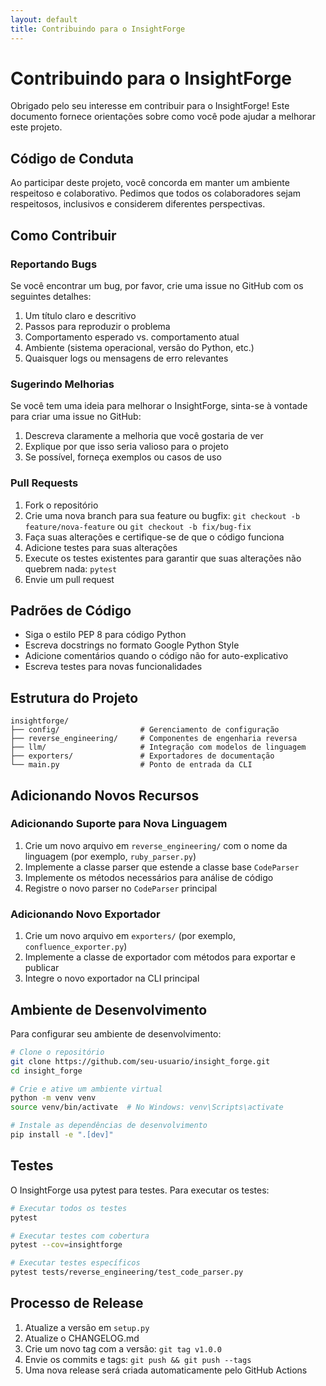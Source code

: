 ```yaml
---
layout: default
title: Contribuindo para o InsightForge
---
```


# Contribuindo para o InsightForge

Obrigado pelo seu interesse em contribuir para o InsightForge! Este documento fornece orientações sobre como você pode ajudar a melhorar este projeto.

## Código de Conduta

Ao participar deste projeto, você concorda em manter um ambiente respeitoso e colaborativo. Pedimos que todos os colaboradores sejam respeitosos, inclusivos e considerem diferentes perspectivas.

## Como Contribuir

### Reportando Bugs

Se você encontrar um bug, por favor, crie uma issue no GitHub com os seguintes detalhes:

1. Um título claro e descritivo
2. Passos para reproduzir o problema
3. Comportamento esperado vs. comportamento atual
4. Ambiente (sistema operacional, versão do Python, etc.)
5. Quaisquer logs ou mensagens de erro relevantes

### Sugerindo Melhorias

Se você tem uma ideia para melhorar o InsightForge, sinta-se à vontade para criar uma issue no GitHub:

1. Descreva claramente a melhoria que você gostaria de ver
2. Explique por que isso seria valioso para o projeto
3. Se possível, forneça exemplos ou casos de uso

### Pull Requests

1. Fork o repositório
2. Crie uma nova branch para sua feature ou bugfix: `git checkout -b feature/nova-feature` ou `git checkout -b fix/bug-fix`
3. Faça suas alterações e certifique-se de que o código funciona
4. Adicione testes para suas alterações
5. Execute os testes existentes para garantir que suas alterações não quebrem nada: `pytest`
6. Envie um pull request

## Padrões de Código

- Siga o estilo PEP 8 para código Python
- Escreva docstrings no formato Google Python Style
- Adicione comentários quando o código não for auto-explicativo
- Escreva testes para novas funcionalidades

## Estrutura do Projeto

```
insightforge/
├── config/                  # Gerenciamento de configuração
├── reverse_engineering/     # Componentes de engenharia reversa
├── llm/                     # Integração com modelos de linguagem
├── exporters/               # Exportadores de documentação
└── main.py                  # Ponto de entrada da CLI
```

## Adicionando Novos Recursos

### Adicionando Suporte para Nova Linguagem

1. Crie um novo arquivo em `reverse_engineering/` com o nome da linguagem (por exemplo, `ruby_parser.py`)
2. Implemente a classe parser que estende a classe base `CodeParser`
3. Implemente os métodos necessários para análise de código
4. Registre o novo parser no `CodeParser` principal

### Adicionando Novo Exportador

1. Crie um novo arquivo em `exporters/` (por exemplo, `confluence_exporter.py`)
2. Implemente a classe de exportador com métodos para exportar e publicar
3. Integre o novo exportador na CLI principal

## Ambiente de Desenvolvimento

Para configurar seu ambiente de desenvolvimento:

```bash
# Clone o repositório
git clone https://github.com/seu-usuario/insight_forge.git
cd insight_forge

# Crie e ative um ambiente virtual
python -m venv venv
source venv/bin/activate  # No Windows: venv\Scripts\activate

# Instale as dependências de desenvolvimento
pip install -e ".[dev]"
```

## Testes

O InsightForge usa pytest para testes. Para executar os testes:

```bash
# Executar todos os testes
pytest

# Executar testes com cobertura
pytest --cov=insightforge

# Executar testes específicos
pytest tests/reverse_engineering/test_code_parser.py
```

## Processo de Release

1. Atualize a versão em `setup.py`
2. Atualize o CHANGELOG.md
3. Crie um novo tag com a versão: `git tag v1.0.0`
4. Envie os commits e tags: `git push && git push --tags`
5. Uma nova release será criada automaticamente pelo GitHub Actions